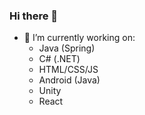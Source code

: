 ### Hi there 👋
- 🔭 I’m currently working on:
  + Java (Spring)
  + C# (.NET) 
  + HTML/CSS/JS
  + Android (Java)
  + Unity
  + React
  

<!--
**Evolting/Evolting** is a ✨ _special_ ✨ repository because its `README.md` (this file) appears on your GitHub profile.

Here are some ideas to get you started:

- 🔭 I’m currently working on ...
- 🌱 I’m currently learning ...
- 👯 I’m looking to collaborate on ...
- 🤔 I’m looking for help with ...
- 💬 Ask me about ...
- 📫 How to reach me: ...
- 😄 Pronouns: ...
- ⚡ Fun fact: ...
-->
